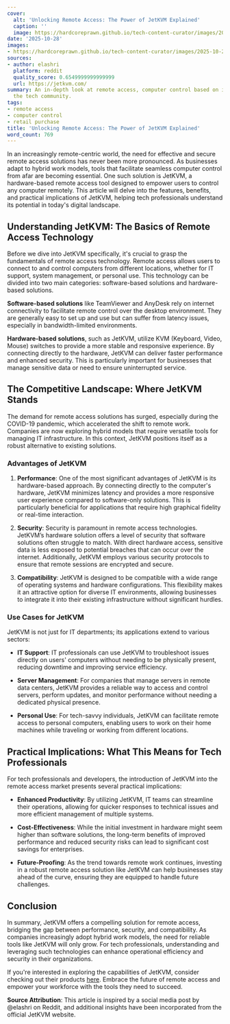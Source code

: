 ```yaml
---
cover:
  alt: 'Unlocking Remote Access: The Power of JetKVM Explained'
  caption: ''
  image: https://hardcoreprawn.github.io/tech-content-curator/images/2025-10-28-unlocking-remote-access-power-jetkvm-a0970e1b7ab2.png
date: '2025-10-28'
images:
- https://hardcoreprawn.github.io/tech-content-curator/images/2025-10-28-unlocking-remote-access-power-jetkvm-a0970e1b7ab2-icon.png
sources:
- author: elashri
  platform: reddit
  quality_score: 0.6549999999999999
  url: https://jetkvm.com/
summary: An in-depth look at remote access, computer control based on insights from
  the tech community.
tags:
- remote access
- computer control
- retail purchase
title: 'Unlocking Remote Access: The Power of JetKVM Explained'
word_count: 769
---
```


In an increasingly remote-centric world, the need for effective and secure remote access solutions has never been more pronounced. As businesses adapt to hybrid work models, tools that facilitate seamless computer control from afar are becoming essential. One such solution is JetKVM, a hardware-based remote access tool designed to empower users to control any computer remotely. This article will delve into the features, benefits, and practical implications of JetKVM, helping tech professionals understand its potential in today's digital landscape.

## Understanding JetKVM: The Basics of Remote Access Technology

Before we dive into JetKVM specifically, it's crucial to grasp the fundamentals of remote access technology. Remote access allows users to connect to and control computers from different locations, whether for IT support, system management, or personal use. This technology can be divided into two main categories: software-based solutions and hardware-based solutions.

**Software-based solutions** like TeamViewer and AnyDesk rely on internet connectivity to facilitate remote control over the desktop environment. They are generally easy to set up and use but can suffer from latency issues, especially in bandwidth-limited environments. 

**Hardware-based solutions**, such as JetKVM, utilize KVM (Keyboard, Video, Mouse) switches to provide a more stable and responsive experience. By connecting directly to the hardware, JetKVM can deliver faster performance and enhanced security. This is particularly important for businesses that manage sensitive data or need to ensure uninterrupted service.

## The Competitive Landscape: Where JetKVM Stands

The demand for remote access solutions has surged, especially during the COVID-19 pandemic, which accelerated the shift to remote work. Companies are now exploring hybrid models that require versatile tools for managing IT infrastructure. In this context, JetKVM positions itself as a robust alternative to existing solutions.

### Advantages of JetKVM

1. **Performance**: One of the most significant advantages of JetKVM is its hardware-based approach. By connecting directly to the computer's hardware, JetKVM minimizes latency and provides a more responsive user experience compared to software-only solutions. This is particularly beneficial for applications that require high graphical fidelity or real-time interaction.

2. **Security**: Security is paramount in remote access technologies. JetKVM’s hardware solution offers a level of security that software solutions often struggle to match. With direct hardware access, sensitive data is less exposed to potential breaches that can occur over the internet. Additionally, JetKVM employs various security protocols to ensure that remote sessions are encrypted and secure.

3. **Compatibility**: JetKVM is designed to be compatible with a wide range of operating systems and hardware configurations. This flexibility makes it an attractive option for diverse IT environments, allowing businesses to integrate it into their existing infrastructure without significant hurdles.

### Use Cases for JetKVM

JetKVM is not just for IT departments; its applications extend to various sectors:

- **IT Support**: IT professionals can use JetKVM to troubleshoot issues directly on users' computers without needing to be physically present, reducing downtime and improving service efficiency.
  
- **Server Management**: For companies that manage servers in remote data centers, JetKVM provides a reliable way to access and control servers, perform updates, and monitor performance without needing a dedicated physical presence.

- **Personal Use**: For tech-savvy individuals, JetKVM can facilitate remote access to personal computers, enabling users to work on their home machines while traveling or working from different locations.

## Practical Implications: What This Means for Tech Professionals

For tech professionals and developers, the introduction of JetKVM into the remote access market presents several practical implications:

- **Enhanced Productivity**: By utilizing JetKVM, IT teams can streamline their operations, allowing for quicker responses to technical issues and more efficient management of multiple systems.

- **Cost-Effectiveness**: While the initial investment in hardware might seem higher than software solutions, the long-term benefits of improved performance and reduced security risks can lead to significant cost savings for enterprises.

- **Future-Proofing**: As the trend towards remote work continues, investing in a robust remote access solution like JetKVM can help businesses stay ahead of the curve, ensuring they are equipped to handle future challenges.

## Conclusion

In summary, JetKVM offers a compelling solution for remote access, bridging the gap between performance, security, and compatibility. As companies increasingly adopt hybrid work models, the need for reliable tools like JetKVM will only grow. For tech professionals, understanding and leveraging such technologies can enhance operational efficiency and security in their organizations.

If you're interested in exploring the capabilities of JetKVM, consider checking out their products [here](https://jetkvm.com/products). Embrace the future of remote access and empower your workforce with the tools they need to succeed.

**Source Attribution**: This article is inspired by a social media post by @elashri on Reddit, and additional insights have been incorporated from the official JetKVM website.